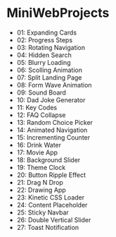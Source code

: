 # MiniWebProjects

- 01: Expanding Cards
- 02: Progress Steps
- 03: Rotating Navigation
- 04: Hidden Search
- 05: Blurry Loading
- 06: Scolling Animation
- 07: Split Landing Page
- 08: Form Wave Animation
- 09: Sound Board
- 10: Dad Joke Generator
- 11: Key Codes
- 12: FAQ Collapse
- 13: Random Choice Picker
- 14: Animated Navigation
- 15: Incrementing Counter
- 16: Drink Water
- 17: Movie App
- 18: Background Slider
- 19: Theme Clock
- 20: Button Ripple Effect
- 21: Drag N Drop
- 22: Drawing App
- 23: Kinetic CSS Loader
- 24: Content Placeholder
- 25: Sticky Navbar
- 26: Double Vertical Slider
- 27: Toast Notification